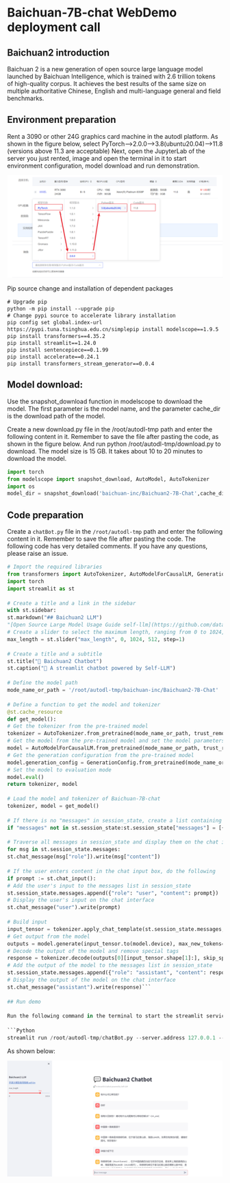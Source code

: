 # Baichuan-7B-chat WebDemo deployment call

## Baichuan2 introduction

Baichuan 2 is a new generation of open source large language model launched by Baichuan Intelligence, which is trained with 2.6 trillion tokens of high-quality corpus. It achieves the best results of the same size on multiple authoritative Chinese, English and multi-language general and field benchmarks.

## Environment preparation

Rent a 3090 or other 24G graphics card machine in the autodl platform. As shown in the figure below, select PyTorch-->2.0.0-->3.8(ubuntu20.04)-->11.8 (versions above 11.3 are acceptable) Next, open the JupyterLab of the server you just rented, image and open the terminal in it to start environment configuration, model download and run demonstration.

![Alt ​​text](images/image1.png)

Pip source change and installation of dependent packages

```shell
# Upgrade pip
python -m pip install --upgrade pip
# Change pypi source to accelerate library installation
pip config set global.index-url https://pypi.tuna.tsinghua.edu.cn/simplepip install modelscope==1.9.5
pip install transformers==4.35.2
pip install streamlit==1.24.0
pip install sentencepiece==0.1.99
pip install accelerate==0.24.1
pip install transformers_stream_generator==0.0.4
```

## Model download:

Use the snapshot_download function in modelscope to download the model. The first parameter is the model name, and the parameter cache_dir is the download path of the model.

Create a new download.py file in the /root/autodl-tmp path and enter the following content in it. Remember to save the file after pasting the code, as shown in the figure below. And run python /root/autodl-tmp/download.py to download. The model size is 15 GB. It takes about 10 to 20 minutes to download the model.

```Python
import torch
from modelscope import snapshot_download, AutoModel, AutoTokenizer
import os
model_dir = snapshot_download('baichuan-inc/Baichuan2-7B-Chat',cache_dir='/root/autodl-tmp', revision='v1.0.4')
```

## Code preparation

Create a `chatBot.py` file in the `/root/autodl-tmp` path and enter the following content in it. Remember to save the file after pasting the code. The following code has very detailed comments. If you have any questions, please raise an issue.

```Python
# Import the required libraries
from transformers import AutoTokenizer, AutoModelForCausalLM, GenerationConfig
import torch
import streamlit as st

# Create a title and a link in the sidebar
with st.sidebar:
st.markdown("## Baichuan2 LLM")
"[Open Source Large Model Usage Guide self-llm](https://github.com/datawhalechina/self-llm.git)"
# Create a slider to select the maximum length, ranging from 0 to 1024, with a default value of 512
max_length = st.slider("max_length", 0, 1024, 512, step=1)

# Create a title and a subtitle
st.title("💬 Baichuan2 Chatbot")
st.caption("🚀 A streamlit chatbot powered by Self-LLM")

# Define the model path
mode_name_or_path = '/root/autodl-tmp/baichuan-inc/Baichuan2-7B-Chat'

# Define a function to get the model and tokenizer
@st.cache_resource
def get_model():
# Get the tokenizer from the pre-trained model
tokenizer = AutoTokenizer.from_pretrained(mode_name_or_path, trust_remote_code=True)
# Get the model from the pre-trained model and set the model parameters
model = AutoModelForCausalLM.from_pretrained(mode_name_or_path, trust_remote_code=True,torch_dtype=torch.bfloat16, device_map="auto")
# Get the generation configuration from the pre-trained model
model.generation_config = GenerationConfig.from_pretrained(mode_name_or_path)
# Set the model to evaluation mode
model.eval() 
return tokenizer, model

# Load the model and tokenizer of Baichuan-7B-chat
tokenizer, model = get_model()

# If there is no "messages" in session_state, create a list containing default messages
if "messages" not in st.session_state:st.session_state["messages"] = [{"role": "assistant", "content": "How can I help you?"}]

# Traverse all messages in session_state and display them on the chat interface
for msg in st.session_state.messages:
st.chat_message(msg["role"]).write(msg["content"])

# If the user enters content in the chat input box, do the following
if prompt := st.chat_input():
# Add the user's input to the messages list in session_state
st.session_state.messages.append({"role": "user", "content": prompt})
# Display the user's input on the chat interface
st.chat_message("user").write(prompt)

# Build input
input_tensor = tokenizer.apply_chat_template(st.session_state.messages, add_generation_prompt=True, return_tensors="pt")
# Get output from the model
outputs = model.generate(input_tensor.to(model.device), max_new_tokens=max_length)
# Decode the output of the model and remove special tags
response = tokenizer.decode(outputs[0][input_tensor.shape[1]:], skip_special_tokens=True)
# Add the output of the model to the messages list in session_state
st.session_state.messages.append({"role": "assistant", "content": response})
# Display the output of the model on the chat interface
st.chat_message("assistant").write(response)```

## Run demo

Run the following command in the terminal to start the streamlit service, and map the port to the local according to the instructions of `autodl`, then open the link [http://localhost:6006/](http://localhost:6006/) in the browser to see the chat interface.

```Python
streamlit run /root/autodl-tmp/chatBot.py --server.address 127.0.0.1 --server.port 6006
```

As shown below:

![Alt ​​text](images/image20.png)